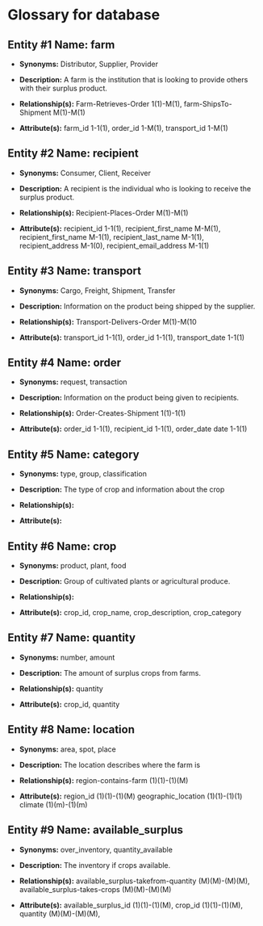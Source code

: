 # Glossary for database

## Entity #1 Name: farm

   - **Synonyms:** Distributor, Supplier, Provider
  
   - **Description:** A farm is the institution that is looking to provide others with their surplus product.
  
   - **Relationship(s):** Farm-Retrieves-Order 1(1)-M(1), farm-ShipsTo-Shipment M(1)-M(1)
   
   - **Attribute(s):** farm_id 1-1(1), order_id 1-M(1), transport_id 1-M(1)

## Entity #2 Name: recipient

   - **Synonyms:** Consumer, Client, Receiver
   
   - **Description:** A recipient is the individual who is looking to receive the surplus product.
   
   - **Relationship(s):** Recipient-Places-Order M(1)-M(1)
   
   - **Attribute(s):** recipient_id 1-1(1), recipient_first_name M-M(1), recipient_first_name M-1(1), recipient_last_name M-1(1), recipient_address M-1(0), recipient_email_address M-1(1)
   
## Entity #3 Name: transport

   - **Synonyms:** Cargo, Freight, Shipment, Transfer
   
   - **Description:** Information on the product being shipped by the supplier.
   
   - **Relationship(s):** Transport-Delivers-Order M(1)-M(10
   
   - **Attribute(s):** transport_id 1-1(1), order_id 1-1(1), transport_date 1-1(1)
   
## Entity #4 Name: order

   - **Synonyms:** request, transaction
   
   - **Description:** Information on the product being given to recipients.
   
   - **Relationship(s):** Order-Creates-Shipment 1(1)-1(1)
   
   - **Attribute(s):** order_id 1-1(1), recipient_id 1-1(1), order_date date 1-1(1)
   
## Entity #5 Name: category

   - **Synonyms:** type, group, classification
   
   - **Description:** The type of crop and information about the crop
   
   - **Relationship(s):** 
   
   - **Attribute(s):**
   
## Entity #6 Name: crop

   - **Synonyms:** product, plant, food
   
   - **Description:** Group of cultivated plants or agricultural produce.
   
   - **Relationship(s):** 
   
   - **Attribute(s):** crop_id, crop_name, crop_description, crop_category
   
## Entity #7 Name: quantity

   - **Synonyms:** number, amount
   
   - **Description:** The amount of surplus crops from farms.
   
   - **Relationship(s):** quantity
   
   - **Attribute(s):** crop_id, quantity
   
## Entity #8 Name: location

   - **Synonyms:** area, spot, place
   
   - **Description:** The location describes where the farm is
   
   - **Relationship(s):** region-contains-farm (1)(1)-(1)(M)
   
   - **Attribute(s):** region_id (1)(1)-(1)(M) geographic_location (1)(1)-(1)(1) climate (1)(m)-(1)(m)
 
## Entity #9 Name: available_surplus

   - **Synonyms:** over_inventory, quantity_available
   
   - **Description:** The inventory if crops available.
   
   - **Relationship(s):** available_surplus-takefrom-quantity (M)(M)-(M)(M), available_surplus-takes-crops (M)(M)-(M)(M)
   
   - **Attribute(s):** available_surplus_id (1)(1)-(1)(M), crop_id (1)(1)-(1)(M), quantity (M)(M)-(M)(M), 
   

